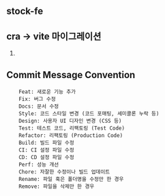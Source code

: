 ## stock-fe

## cra -> vite 마이그레이션
1. 

## Commit Message Convention

```text
    Feat: 새로운 기능 추가
    Fix: 버그 수정
    Docs: 문서 수정
    Style: 코드 스타일 변경 (코드 포매팅, 세미콜론 누락 등)
    Design: 사용자 UI 디자인 변경 (CSS 등)
    Test: 테스트 코드, 리팩토링 (Test Code)
    Refactor: 리팩토링 (Production Code)
    Build: 빌드 파일 수정
    CI: CI 설정 파일 수정
    CD: CD 설정 파일 수정
    Perf: 성능 개선
    Chore: 자잘한 수정이나 빌드 업데이트
    Rename: 파일 혹은 폴더명을 수정만 한 경우
    Remove: 파일을 삭제만 한 경우
```
